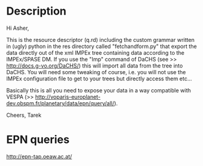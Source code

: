 
# Description
Hi Asher,

This is the resource descriptor (q.rd) including the custom grammar written in (ugly) python in the res directory called "fetchandform.py" that export the data directly out of the xml IMPEx tree containing data according to the IMPEx/SPASE DM. If you use the "Imp" command of DaCHS (see >> http://docs.g-vo.org/DaCHS/) this will import all data from the tree into DaCHS. You will need some tweaking of course, i.e. you will not use the IMPEx configuration file to get to your trees but directly access them etc...

Basically this is all you need to expose your data in a way compatible with VESPA (>> http://voparis-europlanet-dev.obspm.fr/planetary/data/epn/query/all/).

Cheers,
Tarek

# EPN queries

http://epn-tap.oeaw.ac.at/